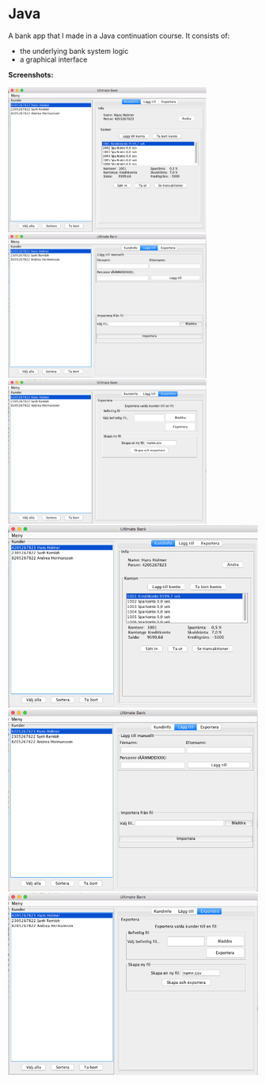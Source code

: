 # Java

A bank app that I made in a Java continuation course.
It consists of: 
 - the underlying bank system logic 
 - a graphical interface

**Screenshots:**<br><br>
<img src="bankApp1.png" width="400"/> <img src="bankApp2.png" width="400"/> <img src="bankApp3.png" width="400"/>
![The bank app's GUI first menu](bankApp1.png)
![The bank app's GUI second menu](bankApp2.png) 
![The bank app's GUI third menu](bankApp3.png)
